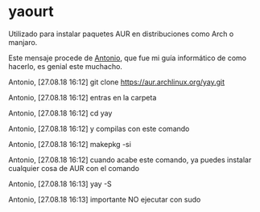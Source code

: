 # yaourt

Utilizado para instalar paquetes AUR en distribuciones como Arch o manjaro.

Este mensaje procede de [Antonio](https://github.com/advy99), que fue mi guía informático de como hacerlo, es genial este muchacho.

Antonio, [27.08.18 16:12]
git clone https://aur.archlinux.org/yay.git

Antonio, [27.08.18 16:12]
entras en la carpeta

Antonio, [27.08.18 16:12]
cd yay

Antonio, [27.08.18 16:12]
y compilas con este comando

Antonio, [27.08.18 16:12]
makepkg -si

Antonio, [27.08.18 16:12]
cuando acabe este comando, ya puedes instalar cualquier cosa de AUR con el comando

Antonio, [27.08.18 16:13]
yay -S <paquete>

Antonio, [27.08.18 16:13]
importante NO ejecutar con sudo